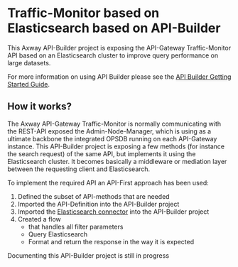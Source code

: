# Traffic-Monitor based on Elasticsearch based on API-Builder

This Axway API-Builder project is exposing the API-Gateway Traffic-Monitor API based on an Elasticsearch cluster to improve query performance on large datasets.

For more information on using API Builder please see the [API Builder Getting Started Guide](https://docs.axway.com/bundle/api-builder/page/docs/getting_started/index.html).

## How it works?
The Axway API-Gateway Traffic-Monitor is normally communicating with the REST-API exposed the Admin-Node-Manager, which is using as a ultimate backbone the integrated OPSDB running on each API-Gateway instance. This API-Builder project is exposing a few methods (for instance the search request) of the same API, but implements it using the Elasticsearch cluster. It becomes basically a middleware or mediation layer between the requesting client and Elasticsearch.  

To implement the required API an API-First approach has been used:
1. Defined the subset of API-methods that are needed 
2. Imported the API-Definition into the API-Builder project
3. Imported the [Elasticsearch connector]((https://github.com/Axway-API-Builder-Ext/api-builder-extras/tree/master/api-builder-plugin-fn-elasticsearch)) into the API-Builder project 
4. Created a flow
   - that handles all filter parameters 
   - Query Elasticsearch
   - Format and return the response in the way it is expected
   
Documenting this API-Builder project is still in progress
